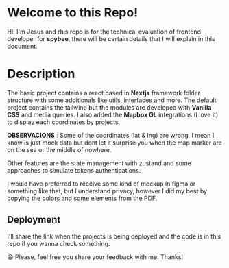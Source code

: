 # Welcome to this Repo!

Hi! I'm Jesus and rhis repo is for the technical evaluation of frontend developer for **spybee**, there will be certain details that I will explain in this document.

# Description

The basic project contains a react based in **Nextjs** framework folder structure with some additionals like utils, interfaces and more. The default project contains the tailwind but the modules are developed with **Vanilla CSS** and media queries. I also added the **Mapbox GL** integrations (I love it) to display each coordinates by projects.

**OBSERVACIONS** : Some of the coordinates (lat & lng) are wrong, I mean I know is just mock data but dont let it surprise you when the map marker are on the sea or the middle of nowhere.

Other features are the state management with zustand and some approaches to simulate tokens authentications.

I would have preferred to receive some kind of mockup in figma or something like that, but I understand privacy, however I did my best by copying the colors and some elements from the PDF.

## Deployment

I'll share the link when the projects is being deployed and the code is in this repo if you wanna check something.

:smile: Please, feel free you share your feedback with me.
Thanks!
